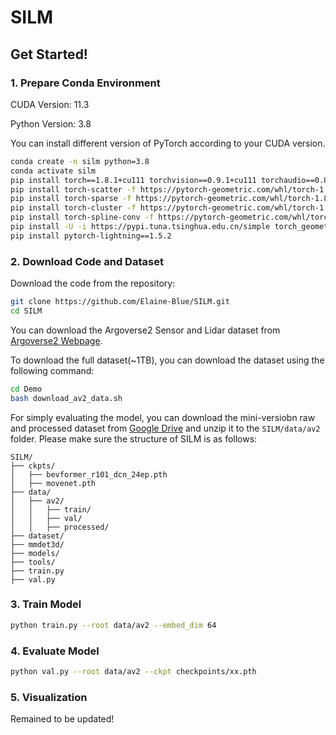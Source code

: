# SILM

## Get Started!

### 1. Prepare Conda Environment
CUDA Version: 11.3

Python Version: 3.8 

You can install different version of PyTorch according to your CUDA version.

```bash
conda create -n silm python=3.8
conda activate silm
pip install torch==1.8.1+cu111 torchvision==0.9.1+cu111 torchaudio==0.8.1 --extra-index-url https://download.pytorch.org/whl/cu111
pip install torch-scatter -f https://pytorch-geometric.com/whl/torch-1.8.1+cu111.html
pip install torch-sparse -f https://pytorch-geometric.com/whl/torch-1.8.1+cu111.html
pip install torch-cluster -f https://pytorch-geometric.com/whl/torch-1.8.1+cu111.html
pip install torch-spline-conv -f https://pytorch-geometric.com/whl/torch-1.8.1+cu111.html
pip install -U -i https://pypi.tuna.tsinghua.edu.cn/simple torch_geometric==2.5.0
pip install pytorch-lightning==1.5.2 
```

### 2. Download Code and Dataset
Download the code from the repository:
```bash
git clone https://github.com/Elaine-Blue/SILM.git
cd SILM
```
You can download the Argoverse2 Sensor and Lidar dataset from [Argoverse2 Webpage](https://www.argoverse.org/av2.html). 

To download the full dataset(~1TB), you can download the dataset using the following command:
```bash
cd Demo
bash download_av2_data.sh
```
For simply evaluating the model, you can download the mini-versiobn raw and processed dataset from [Google Drive](https://drive.google.com/file/d/1z4j8j7qf8t7q6y4j8q7t8j7q/view?usp=sharing) and unzip it to the `SILM/data/av2` folder.
Please make sure the structure of SILM is as follows:
```
SILM/
├── ckpts/
│   ├── bevformer_r101_dcn_24ep.pth
│   ├── movenet.pth
├── data/
│   ├── av2/
│   │   ├── train/
│   │   ├── val/
│   │   ├── processed/
├── dataset/
├── mmdet3d/
├── models/
├── tools/
├── train.py
├── val.py
```
### 3. Train Model
```bash
python train.py --root data/av2 --embed_dim 64
```

### 4. Evaluate Model
```bash
python val.py --root data/av2 --ckpt checkpoints/xx.pth
```

### 5. Visualization
Remained to be updated!
